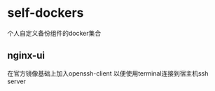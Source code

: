 # self-dockers

个人自定义备份组件的docker集合

## nginx-ui

在官方镜像基础上加入openssh-client 以便使用terminal连接到宿主机ssh server
